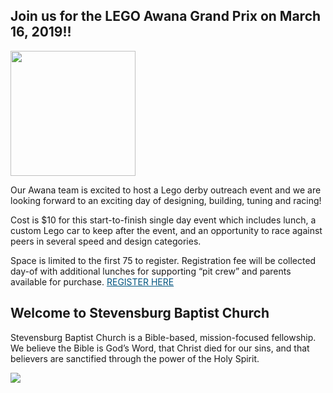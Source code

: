 ## Join us for the LEGO Awana Grand Prix on March 16, 2019!!
<img src="./images/GP_Logo_Grayscale.jpg" width="200">

Our Awana team is excited to host a Lego derby outreach event and we are looking forward to an exciting day of designing, building, tuning and racing!

Cost is $10 for this start-to-finish single day event which includes lunch, a custom Lego car to keep after the event, and an opportunity to race against peers in several speed and design categories.

Space is limited to the first 75 to register. Registration fee will be collected day-of with additional lunches for supporting “pit crew” and parents available for purchase. <a href="https://www.eventbrite.com/e/sbc-lego-grand-prix-tickets-56224053658?ref=elink" target="_blank" style="color:#005580">REGISTER HERE</a>

## Welcome to Stevensburg Baptist Church

Stevensburg Baptist Church is a Bible-based, mission-focused fellowship. We believe the Bible is God’s Word, that Christ died for our sins, and that believers are sanctified through the power of the Holy Spirit.

<img src="./images/church.jpg">

